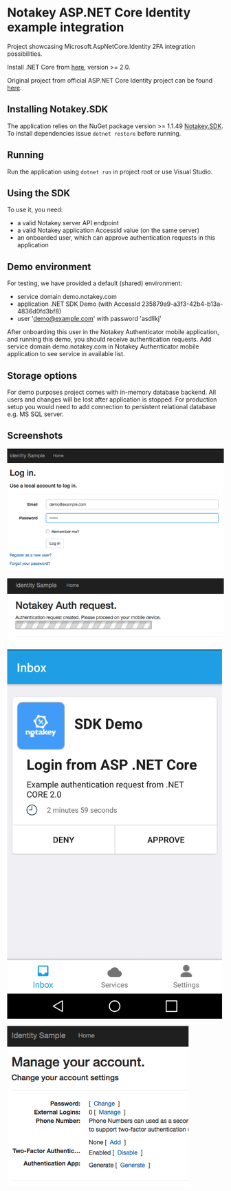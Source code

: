 # Notakey ASP.NET Core Identity example integration

Project showcasing Microsoft.AspNetCore.Identity 2FA integration possibilities. 

Install .NET Core from [here](https://www.microsoft.com/net/download/core), version >= 2.0.

Original project from official ASP.NET Core Identity project can be found [here](https://github.com/aspnet/Identity/tree/dev/samples/IdentitySample.Mvc). 

## Installing Notakey.SDK

The application relies on the NuGet package version >= 1.1.49 [Notakey.SDK](https://www.nuget.org/packages/Notakey.SDK/). To install dependencies
issue `dotnet restore` before running. 

## Running 

Run the application using `dotnet run` in project root or use Visual Studio.

## Using the SDK

To use it, you need:

- a valid Notakey server API endpoint
- a valid Notakey application AccessId value (on the same server)
- an onboarded user, which can approve authentication requests in this application

## Demo environment

For testing, we have provided a default (shared) environment:

- service domain demo.notakey.com
- application .NET SDK Demo (with AccessId 235879a9-a3f3-42b4-b13a-4836d0fd3bf8)
- user 'demo@example.com' with password 'asdllkj' 

After onboarding this user in the Notakey Authenticator mobile application, and running this demo, you should
receive authentication requests. Add service domain demo.notakey.com in Notakey Authenticator mobile application 
to see service in available list. 

## Storage options

For demo purposes project comes with in-memory database backend. All users and changes will be lost after 
application is stopped. For production setup you would need to add connection 
to persistent relational database e.g. MS SQL server.  

## Screenshots

![login](img/login.png)

![auth](img/auth.png)

![mobile](img/mobile.png)

![manage](img/manage.png)
